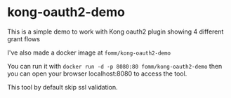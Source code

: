 # kong-oauth2-demo
This is a simple demo to work with Kong oauth2 plugin showing 4 different grant flows

I've also made a docker image at `fomm/kong-oauth2-demo`

You can run it with `docker run -d -p 8080:80 fomm/kong-oauth2-demo` then you can open your browser localhost:8080 to access the tool.

This tool by default skip ssl validation.
